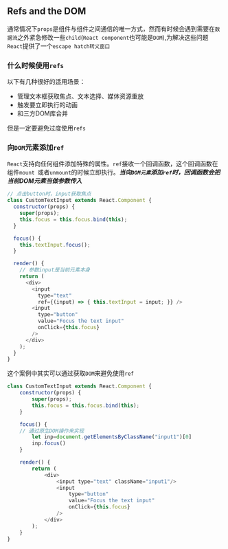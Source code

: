 ## Refs and the DOM
通常情况下`props`是组件与组件之间通信的唯一方式，然而有时候会遇到需要在`数据流`之外紧急修改一些`child`(`React component`也可能是`DOM`),为解决这些问题`React`提供了一个`escape hatch转义窗口`

### 什么时候使用`refs`

以下有几种很好的适用场景：
- 管理文本框获取焦点、文本选择、媒体资源重放
- 触发要立即执行的动画
- 和三方DOM库合并

但是一定要避免过度使用`refs`

### 向`DOM`元素添加`ref`

`React`支持向任何组件添加特殊的属性。`ref`接收一个回调函数，这个回调函数在组件`mount `或者`unmount`的时候立即执行。***当向`DOM元素`添加`ref`时，回调函数会把当前DOM元素当做参数传入***
```js
// 点击button时，input获取焦点
class CustomTextInput extends React.Component {
  constructor(props) {
    super(props);
    this.focus = this.focus.bind(this);
  }

  focus() {
    this.textInput.focus();
  }

  render() {
    // 参数input是当前元素本身
    return (
      <div>
        <input
          type="text"
          ref={(input) => { this.textInput = input; }} />
        <input
          type="button"
          value="Focus the text input"
          onClick={this.focus}
        />
      </div>
    );
  }
}
```
这个案例中其实可以通过获取`DOM`来避免使用`ref`
```js
class CustomTextInput extends React.Component {
    constructor(props) {
        super(props);
        this.focus = this.focus.bind(this);
    }

    focus() {
    // 通过原生DOM操作来实现
        let inp=document.getElementsByClassName("input1")[0]
        inp.focus()
    }

    render() {
        return (
            <div>
                <input type="text" className="input1"/>
                <input
                    type="button"
                    value="Focus the text input"
                    onClick={this.focus}
                />
            </div>
        );
    }
}
```

